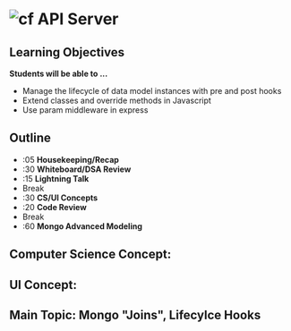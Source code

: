 ![cf](http://i.imgur.com/7v5ASc8.png) API Server
================================================

## Learning Objectives

**Students will be able to ...**

* Manage the lifecycle of data model instances with pre and post hooks
* Extend classes and override methods in Javascript
* Use param middleware in express

## Outline
* :05 **Housekeeping/Recap**
* :30 **Whiteboard/DSA Review**
* :15 **Lightning Talk**
* Break
* :30 **CS/UI Concepts**
* :20 **Code Review**
* Break
* :60 **Mongo Advanced Modeling**

## Computer Science Concept:

## UI Concept:

## Main Topic: Mongo "Joins", Lifecylce Hooks

